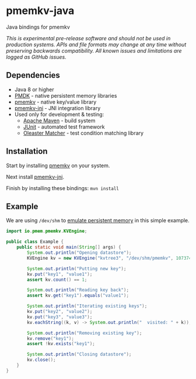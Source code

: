 # pmemkv-java
Java bindings for pmemkv

*This is experimental pre-release software and should not be used in
production systems. APIs and file formats may change at any time without
preserving backwards compatibility. All known issues and limitations
are logged as GitHub issues.*

## Dependencies

* Java 8 or higher
* [PMDK](https://github.com/pmem/pmdk) - native persistent memory libraries
* [pmemkv](https://github.com/pmem/pmemkv) - native key/value library
* [pmemkv-jni](https://github.com/pmem/pmemkv-jni) - JNI integration library
* Used only for development & testing:
  * [Apache Maven](https://maven.apache.org) - build system
  * [JUnit](http://junit.org/) - automated test framework
  * [Oleaster Matcher](https://github.com/mscharhag/oleaster/tree/master/oleaster-matcher) - test condition matching library

## Installation

Start by installing [pmemkv](https://github.com/pmem/pmemkv/blob/master/INSTALLING.md) on your system.

Next install [pmemkv-jni](https://github.com/pmem/pmemkv-jni).

Finish by installing these bindings:  `mvn install`

## Example

We are using `/dev/shm` to
[emulate persistent memory](http://pmem.io/2016/02/22/pm-emulation.html)
in this simple example.

```java
import io.pmem.pmemkv.KVEngine;

public class Example {
    public static void main(String[] args) {
        System.out.println("Opening datastore");
        KVEngine kv = new KVEngine("kvtree3", "/dev/shm/pmemkv", 1073741824); // 1 GB pool

        System.out.println("Putting new key");
        kv.put("key1", "value1");
        assert kv.count() == 1;

        System.out.println("Reading key back");
        assert kv.get("key1").equals("value1");

        System.out.println("Iterating existing keys");
        kv.put("key2", "value2");
        kv.put("key3", "value3");
        kv.eachString((k, v) -> System.out.println("  visited: " + k));

        System.out.println("Removing existing key");
        kv.remove("key1");
        assert !kv.exists("key1");

        System.out.println("Closing datastore");
        kv.close();
    }
}
```
